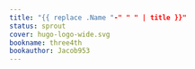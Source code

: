 ```yaml
---
title: "{{ replace .Name "-" " " | title }}"
status: sprout
cover: hugo-logo-wide.svg
bookname: three4th
bookauthor: Jacob953
---
```


<!-- status: sprout, bloom, mature (completion: sprout < bloom < mature ) -->